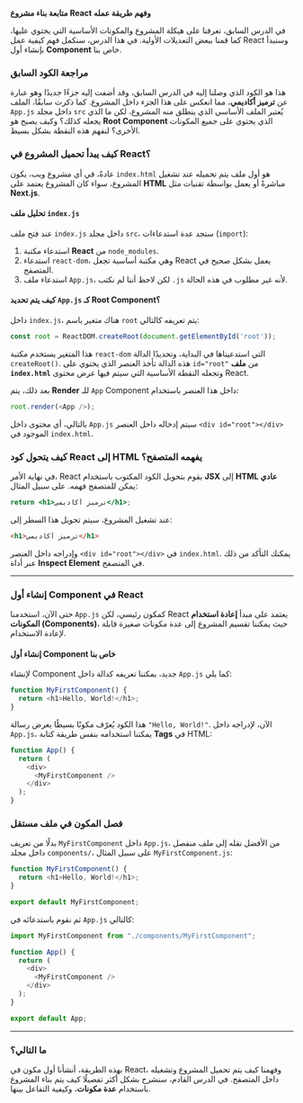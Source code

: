 
**متابعة بناء مشروع React وفهم طريقة عمله**  

في الدرس السابق، تعرفنا على هيكلة المشروع والمكونات الأساسية التي يحتوي عليها، كما قمنا ببعض التعديلات الأولية. في هذا الدرس، سنكمل فهم كيفية عمل React وسنبدأ بإنشاء أول **Component** خاص بنا.  

### **مراجعة الكود السابق**  
هذا هو الكود الذي وصلنا إليه في الدرس السابق، وقد أضفت إليه جزءًا جديدًا وهو عبارة عن **ترميز أكاديمي**، مما انعكس على هذا الجزء داخل المشروع. كما ذكرت سابقًا، الملف `App.js` داخل مجلد `src` يُعتبر الملف الأساسي الذي ينطلق منه المشروع، لكن ما الذي يجعله كذلك؟ وكيف يصبح هو **Root Component** الذي يحتوي على جميع المكونات الأخرى؟ لنفهم هذه النقطة بشكل بسيط.  

### **كيف يبدأ تحميل المشروع في React؟**  
عادةً، في أي مشروع ويب، يكون `index.html` هو أول ملف يتم تحميله عند تشغيل المشروع، سواء كان المشروع يعتمد على **HTML** مباشرةً أو يعمل بواسطة تقنيات مثل **Next.js**.  

#### **تحليل ملف `index.js`**  
عند فتح ملف `index.js` داخل مجلد `src`، ستجد عدة استدعاءات (`import`):  
1. استدعاء مكتبة **React** من `node_modules`.  
2. استدعاء `react-dom`، وهي مكتبة أساسية تجعل React يعمل بشكل صحيح في المتصفح.  
3. استدعاء ملف `App.js`، لكن لاحظ أننا لم نكتب `.js` لأنه غير مطلوب في هذه الحالة.  

#### **كيف يتم تحديد `App.js` كـ Root Component؟**  
داخل `index.js`، هناك متغير باسم `root` يتم تعريفه كالتالي:  

```javascript
const root = ReactDOM.createRoot(document.getElementById('root'));
```
  
هذا المتغير يستخدم مكتبة `react-dom` التي استدعيناها في البداية، وتحديدًا الدالة `createRoot()`. هذه الدالة تأخذ العنصر الذي يحتوي على `id="root"` من **ملف `index.html`** وتجعله النقطة الأساسية التي سيتم فيها عرض محتوى React.  

بعد ذلك، يتم **Render** للـ `App` Component داخل هذا العنصر باستخدام:  
```javascript
root.render(<App />);
```
  
بالتالي، أي محتوى داخل `App.js` سيتم إدخاله داخل العنصر `<div id="root"></div>` الموجود في `index.html`.  

### **كيف يتحول كود React إلى HTML يفهمه المتصفح؟**  
في نهاية الأمر، React يقوم بتحويل الكود المكتوب باستخدام **JSX** إلى **HTML عادي** يمكن للمتصفح فهمه. على سبيل المثال:  

```jsx
return <h1>ترميز أكاديمي</h1>;
```
  
عند تشغيل المشروع، سيتم تحويل هذا السطر إلى:  
```html
<h1>ترميز أكاديمي</h1>
```
  
وإدراجه داخل العنصر `<div id="root"></div>` في `index.html`. يمكنك التأكد من ذلك عبر أداة **Inspect Element** في المتصفح.

---

### **إنشاء أول Component في React**  
حتى الآن، استخدمنا `App.js` كمكون رئيسي، لكن React يعتمد على مبدأ **إعادة استخدام المكونات (Components)**، حيث يمكننا تقسيم المشروع إلى عدة مكونات صغيرة قابلة لإعادة الاستخدام.

#### **إنشاء أول Component خاص بنا**
لإنشاء Component جديد، يمكننا تعريفه كدالة داخل `App.js` كما يلي:  

```javascript
function MyFirstComponent() {
  return <h1>Hello, World!</h1>;
}
```
  
هذا الكود يُعرّف مكونًا بسيطًا يعرض رسالة `"Hello, World!"`. الآن، لإدراجه داخل `App.js`، يمكننا استخدامه بنفس طريقة كتابة **Tags** في HTML:  

```javascript
function App() {
  return (
    <div>
      <MyFirstComponent />
    </div>
  );
}
```
  
### **فصل المكون في ملف مستقل**  
بدلًا من تعريف `MyFirstComponent` داخل `App.js`، من الأفضل نقله إلى ملف منفصل داخل مجلد `components/`، على سبيل المثال `MyFirstComponent.js`:  

```javascript
function MyFirstComponent() {
  return <h1>Hello, World!</h1>;
}

export default MyFirstComponent;
```
  
ثم نقوم باستدعائه في `App.js` كالتالي:  

```javascript
import MyFirstComponent from "./components/MyFirstComponent";

function App() {
  return (
    <div>
      <MyFirstComponent />
    </div>
  );
}

export default App;
```

---

### **ما التالي؟**  
بهذه الطريقة، أنشأنا أول مكون في React، وفهمنا كيف يتم تحميل المشروع وتشغيله داخل المتصفح. في الدرس القادم، سنشرح بشكل أكثر تفصيلًا كيف يتم بناء المشروع باستخدام **عدة مكونات**، وكيفية التفاعل بينها.  


